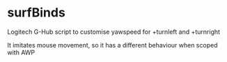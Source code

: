 # surfBinds

Logitech G-Hub script to customise yawspeed for +turnleft and +turnright

It imitates mouse movement, so it has a different behaviour when scoped with AWP
